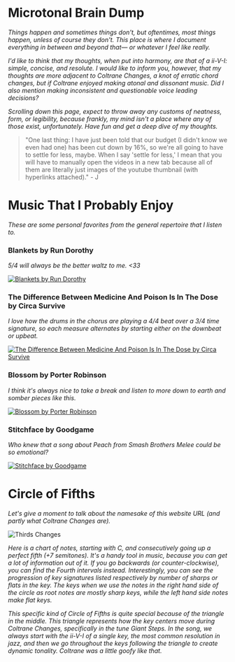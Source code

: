 
# Microtonal Brain Dump

*Things happen and sometimes things don't, but oftentimes, most things happen, unless of course they don't. This place is where I document everything in between and beyond that— or whatever I feel like really.*

*I'd like to think that my thoughts, when put into harmony, are that of a ii-V-I: simple, concise, and resolute. I would like to inform you, however, that my thoughts are more adjacent to Coltrane Changes, a knot of erratic chord changes, but if Coltrane enjoyed making atonal and dissonant music. Did I also mention making inconsistent and questionable voice leading decisions?*

*Scrolling down this page, expect to throw away any customs of neatness, form, or legibility, because frankly, my mind isn't a place where any of those exist, unfortunately. Have fun and get a deep dive of my thoughts.*

> "One last thing: I have just been told that our budget (I didn't know we even had one) has been cut down by 16%, so we're all going to have to settle for less, maybe. When I say 'settle for less,' I mean that you will have to manually open the videos in a new tab because all of them are literally just images of the youtube thumbnail (with hyperlinks attached)." - J


# Music That I Probably Enjoy


*These are some personal favorites from the general repertoire that I listen to.*



### Blankets by Run Dorothy

*5/4 will always be the better waltz to me. <33*

[![Blankets by Run Dorothy](http://img.youtube.com/vi/MAZ_rFtH4XI/0.jpg)](http://www.youtube.com/watch?v=MAZ_rFtH4XI)

### The Difference Between Medicine And Poison Is In The Dose by Circa Survive

*I love how the drums in the chorus are playing a 4/4 beat over a 3/4 time signature, so each measure alternates by starting either on the downbeat or upbeat.*

[![The Difference Between Medicine And Poison Is In The Dose by Circa Survive](http://img.youtube.com/vi/eap9LIJxpkg/0.jpg)](https://www.youtube.com/watch?v=eap9LIJxpkg)

### Blossom by Porter Robinson

*I think it's always nice to take a break and listen to more down to earth and somber pieces like this.*

[![Blossom by Porter Robinson](http://img.youtube.com/vi/CGsmf_g9kho/0.jpg)](http://www.youtube.com/watch?v=CGsmf_g9kho)

### Stitchface by Goodgame

*Who knew that a song about Peach from Smash Brothers Melee could be so emotional?*

[![Stitchface by Goodgame](http://img.youtube.com/vi/-M-TA7wRvE0/0.jpg)](http://www.youtube.com/watch?v=-M-TA7wRvE0)



# Circle of Fifths

*Let's give a moment to talk about the namesake of this website URL (and partly what Coltrane Changes are).*

![Thirds Changes](https://upload.wikimedia.org/wikipedia/commons/4/45/Thirds_cycle.png)

*Here is a chart of notes, starting with C, and consecutively going up a perfect fifth (+7 semitones). It's a handy tool in music, because you can get a lot of information out of it. If you go backwards (or counter-clockwise), you can find the Fourth intervals instead. Interestingly, you can see the progression of key signatures listed respectively by number of sharps or flats in the key. The keys when we use the notes in the right hand side of the circle as root notes are mostly sharp keys, while the left hand side notes make flat keys.* 

*This specific kind of Circle of Fifths is quite special because of the triangle in the middle. This triangle represents how the key centers move during Coltrane Changes, specifically in the tune Giant Steps. In the song, we always start with the ii-V-I of a single key, the most common resolution in jazz, and then we go throughout the keys following the triangle to create dynamic tonality. Coltrane was a little goofy like that.*


